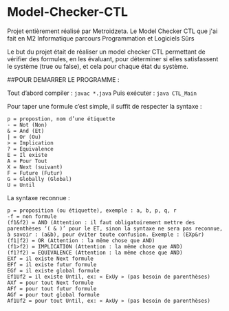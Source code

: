 # Model-Checker-CTL
Projet entièrement réalisé par Metroidzeta.
Le Model Checker CTL que j'ai fait en M2 Informatique parcours Programmation et Logiciels Sûrs

Le but du projet était de réaliser un model checker CTL permettant 
de vérifier des formules, en les évaluant, pour déterminer si elles 
satisfassent le système (true ou false), et cela pour chaque état du 
système.

##POUR DEMARRER LE PROGRAMME :

Tout d’abord compiler : ```javac *.java```
Puis exécuter : ```java CTL_Main```

Pour taper une formule c’est simple, il suffit de respecter la syntaxe :
```
p = propostion, nom d’une étiquette
- = Not (Non)
& = And (Et)
| = Or (Ou)
> = Implication
? = Equivalence
E = Il existe
A = Pour Tout
X = Next (suivant)
F = Future (Futur)
G = Globally (Global)
U = Until
```

La syntaxe reconnue :

```
p = proposition (ou étiquette), exemple : a, b, p, q, r
-f = non formule
(f1&f2) = AND (Attention : il faut obligatoirement mettre des 
parenthèses ‘( & )’ pour le ET, sinon la syntaxe ne sera pas reconnue, 
à savoir : (a&b), pour éviter toute confusion. Exemple : (EXp&r)
(f1|f2) = OR (Attention : la même chose que AND)
(f1>f2) = IMPLICATION (Attention : la même chose que AND)
(f1?f2) = EQUIVALENCE (Attention : la même chose que AND)
EXf = il existe Next formule
EFf = il existe futur formule
EGf = il existe global formule
Ef1Uf2 = il existe Until, ex: « ExUy » (pas besoin de parenthèses)
AXf = pour tout Next formule
AFf = pour tout futur formule
AGf = pour tout global formule
Af1Uf2 = pour tout Until, ex: « AxUy » (pas besoin de parenthèses)
```